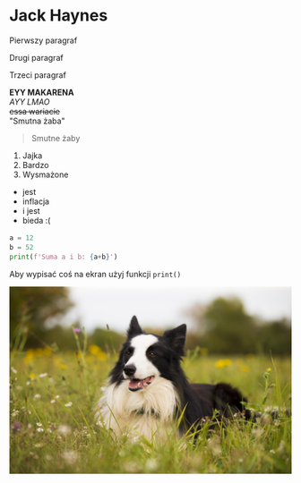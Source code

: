 
# Jack Haynes

Pierwszy paragraf

Drugi paragraf

Trzeci paragraf

**EYY MAKARENA**  
*AYY LMAO*  
<s>essa wariacie</s>  
"Smutna żaba"
> Smutne żaby
1. Jajka
2. Bardzo
3. Wysmażone
- jest
- inflacja
- i jest
- bieda :(  
```python
a = 12
b = 52
print(f'Suma a i b: {a+b}')
```  
Aby wypisać coś na ekran użyj funkcji `print()`  

![piesełek](https://github.com/greenvar48/RepoWarsztat/blob/master/border-collie-g3b8259472_1920.jpg?raw=true)
